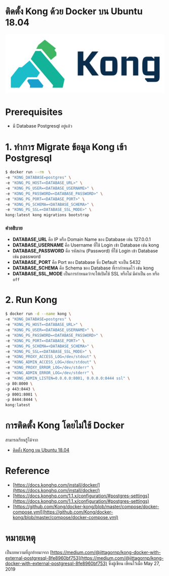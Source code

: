 # ติดตั้ง Kong ด้วย Docker บน Ubuntu 18.04 

![](./kong.png?v=1)

# Prerequisites

- มี Database Postgresql อยู่แล้ว 

# 1. ทำการ Migrate ข้อมูล Kong เข้า Postgresql

```sh
$ docker run --rm  \
-e "KONG_DATABASE=postgres" \
-e "KONG_PG_HOST=<DATABASE_URL>" \
-e "KONG_PG_USER=<DATABASE_USERNAME>" \
-e "KONG_PG_PASSWORD=<DATABASE_PASSWORD>" \
-e "KONG_PG_PORT=<DATABASE_PORT>" \
-e "KONG_PG_SCHEMA=<DATABASE_SCHEMA>" \
-e "KONG_PG_SSL=<DATABASE_SSL_MODE>" \
kong:latest kong migrations bootstrap
```

### คำอธิบาย

- **DATABASE_URL** คือ IP หรือ Domain Name ของ Database เช่น 127.0.0.1 
- **DATABASE_USERNAME** คือ Username ที่ใช้ Login เข้า Database เช่น kong
- **DATABASE_PASSWORD** คือ รหัสผ่าน (Password) ที่ใช้ Login เข้า Database เช่น password
- **DATABASE_PORT** คือ Port ของ Database ซึ่ง Default จะเป็น 5432 
- **DATABASE_SCHEMA** คือ Schema ของ Database ที่เรากำหนดไว้ เช่น kong
- **DATABASE_SSL_MODE** เป็นการกำหนดว่าจะให้เปิดใช้ SSL หรือไม่ มีค่าเป็น `on` หรือ `off`


# 2. Run Kong 

```sh
$ docker run -d --name kong \
-e "KONG_DATABASE=postgres" \
-e "KONG_PG_HOST=<DATABASE_URL>" \
-e "KONG_PG_USER=<DATABASE_USERNAME>" \
-e "KONG_PG_PASSWORD=<DATABASE_PASSWORD>" \
-e "KONG_PG_PORT=<DATABASE_PORT>" \
-e "KONG_PG_SCHEMA=<DATABASE_SCHEMA>" \
-e "KONG_PG_SSL=<DATABASE_SSL_MODE>" \
-e "KONG_PROXY_ACCESS_LOG=/dev/stdout" \
-e "KONG_ADMIN_ACCESS_LOG=/dev/stdout" \
-e "KONG_PROXY_ERROR_LOG=/dev/stderr" \
-e "KONG_ADMIN_ERROR_LOG=/dev/stderr" \
-e "KONG_ADMIN_LISTEN=0.0.0.0:8001, 0.0.0.0:8444 ssl" \
-p 80:8000 \
-p 443:8443 \
-p 8001:8001 \
-p 8444:8444 \
kong:latest
```

# การติดตั้ง Kong โดยไม่ใช้ Docker 

สามารถเรียนรู้ได้จาก

- [ติดตั้ง Kong บน Ubuntu 18.04](/blog/install-kong-on-ubuntu-18.04/)

# Reference 

- [https://docs.konghq.com/install/docker/](https://docs.konghq.com/install/docker/)
- [https://docs.konghq.com/1.1.x/configuration/#postgres-settings](https://docs.konghq.com/1.1.x/configuration/#postgres-settings)
- [https://github.com/Kong/docker-kong/blob/master/compose/docker-compose.yml](https://github.com/Kong/docker-kong/blob/master/compose/docker-compose.yml)

# หมายเหตุ
เป็นบทความที่ถูกย้ายมาจาก [https://medium.com/@jittagornp/kong-docker-with-external-postgresql-8fe8960bf753](https://medium.com/@jittagornp/kong-docker-with-external-postgresql-8fe8960bf753) ซึ่งผู้เขียน เขียนไว้เมื่อ May 27, 2019